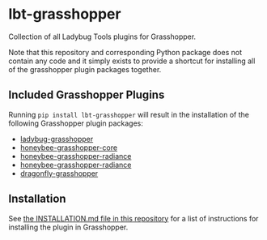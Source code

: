 # lbt-grasshopper

Collection of all Ladybug Tools plugins for Grasshopper.

Note that this repository and corresponding Python package does not contain any
code and it simply exists to provide a shortcut for installing all of the grasshopper
plugin packages together.

## Included Grasshopper Plugins

Running `pip install lbt-grasshopper` will result in the installation of the
following Grasshopper plugin packages:

* [ladybug-grasshopper](https://github.com/ladybug-tools/ladybug-grasshopper)
* [honeybee-grasshopper-core](https://github.com/ladybug-tools/honeybee-grasshopper-core)
* [honeybee-grasshopper-radiance](https://github.com/ladybug-tools/honeybee-grasshopper-radiance)
* [honeybee-grasshopper-radiance](https://github.com/ladybug-tools/honeybee-grasshopper-energy)
* [dragonfly-grasshopper](https://github.com/ladybug-tools/dragonfly-grasshopper)

## Installation

See [the INSTALLATION.md file in this repository](https://github.com/ladybug-tools/lbt-grasshopper/blob/master/INSTALLATION.md)
for a list of instructions for installing the plugin in Grasshopper.
